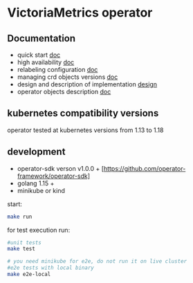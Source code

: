 # VictoriaMetrics operator


## Documentation

- quick start [doc](/docs/quick-start.MD)
- high availability [doc](/docs/high-availability.MD)
- relabeling configuration [doc](/docs/relabeling.MD)
- managing crd objects versions [doc](/docs/managing-versions.MD)
- design and description of implementation [design](/docs/design.MD)
- operator objects description [doc](/docs/api.MD)





## kubernetes compatibility versions

operator tested at kubernetes versions 
from 1.13 to 1.18

## development

- operator-sdk verson v1.0.0 +  [https://github.com/operator-framework/operator-sdk]
- golang 1.15 +
- minikube or kind

start:
```bash
make run
```

for test execution run:
```bash
#unit tests
make test 

# you need minikube for e2e, do not run it on live cluster
#e2e tests with local binary
make e2e-local
```
